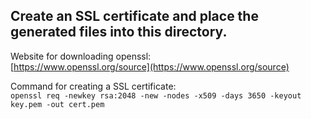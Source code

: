 ## Create an SSL certificate and place the generated files into this directory.

Website for downloading openssl:<br>
[https://www.openssl.org/source](https://www.openssl.org/source)

Command for creating a SSL certificate:<br>
`openssl req -newkey rsa:2048 -new -nodes -x509 -days 3650 -keyout key.pem -out cert.pem`